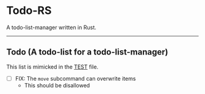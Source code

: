 # Todo-RS

A todo-list-manager written in Rust.

_ _ _

## Todo (A todo-list for a todo-list-manager)

This list is mimicked in the [TEST](./test.json) file.

- [ ] FIX: The `move` subcommand can overwrite items
	- This should be disallowed

